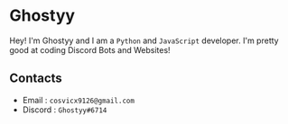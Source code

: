# Ghostyy

Hey! I'm Ghostyy and I am a `Python` and `JavaScript` developer. I'm pretty good at coding Discord Bots and Websites! 


## Contacts

* Email : `cosvicx9126@gmail.com`
* Discord : `Ghostyy#6714`
